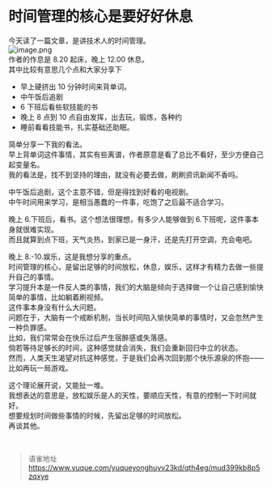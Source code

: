 # 时间管理的核心是要好好休息
今天读了一篇文章，是讲技术人的时间管理。  
![image.png](https://cdn.nlark.com/yuque/0/2023/png/1572912/1690206086712-f445d76a-d1db-4109-91d8-7abfacf3d7ba.png#averageHue=%23eae9e6&clientId=u4a556389-8488-4&from=paste&height=667&id=u594dd71d&originHeight=667&originWidth=1080&originalType=binary&ratio=1&rotation=0&showTitle=false&size=679024&status=done&style=none&taskId=ubb844a67-7b94-4364-ae68-7eab73d8b44&title=&width=1080)  
作者的作息是 8.20 起床，晚上 12.00 休息。  
其中比较有意思几个点和大家分享下

- 早上硬挤出 10 分钟时间来背单词。
- 中午饭后追剧
- 6 下班后看些软技能的书
- 晚上 8 点到 10 点自由发挥，出去玩，锻炼，各种约
- 睡前看看技能书，扎实基础还助眠。

简单分享一下我的看法。  
早上背单词这件事情，其实有些离谱，作者原意是看了总比不看好，至少方便自己起变量名。  
我的看法是，找不到坚持的理由，就没有必要去做，刷刷资讯新闻不香吗。

中午饭后追剧，这个主意不错，但是得找到好看的电视剧。  
中午时间用来学习，是相当愚蠢的一件事，吃饱了之后最不适合学习。

晚上 6.下班后，看书。这个想法很理想，有多少人能够做到 6.下班呢，这件事本身就很难实现。  
而且就算到点下班，天气炎热，到家已是一身汗，还是先打开空调，充会电吧。

晚上 8.-10.娱乐，这是我想分享的重点。  
时间管理的核心，是留出足够的时间放松，休息，娱乐，这样才有精力去做一些提升自己的事情。  
学习提升本是一件反人类的事情，我们的大脑是倾向于选择做一个让自己感到愉快简单的事情，比如躺着刷视频。  
这件事本身没有什么大问题。  
问题在于，大脑有一个戒断机制，当长时间陷入愉快简单的事情时，又会忽然产生一种负罪感。  
比如，我们常常会在快乐过后产生宿醉感或失落感。  
倘若等待足够长的时间，这种感觉就会消失，我们会重新回归中立的状态。  
然而，人类天生渴望对抗这种感觉，于是我们会再次回到那个快乐源泉的怀抱——比如再玩一局游戏。

这个理论展开说，又能扯一堆。  
我想表达的意思是，放松娱乐是人的天性，要顺应天性，有意的控制一下时间就好。  
想要规划时间做些事情的时候，先留出足够的时间放松。  
再谈其他。

<br>
  
> 语雀地址 https://www.yuque.com/yuqueyonghuyv23kd/qth4eg/mud399kb8p5zqxye